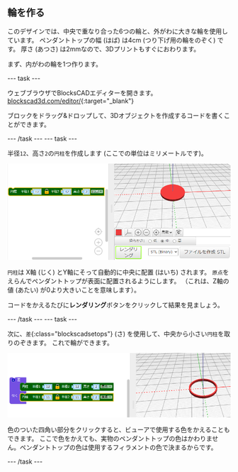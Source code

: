 ## 輪を作る

このデザインでは、中央で重なり合った6つの輪と、外がわに大きな輪を使用しています。 ペンダントトップの幅 (はば) は4cm (つり下げ用の輪をのぞく) です。 厚さ (あつさ) は2mmなので、3Dプリントもすぐにおわります。

まず、内がわの輪を1つ作ります。

--- task ---

ウェブブラウザでBlocksCADエディターを開きます。 [blockscad3d.com/editor/](https://www.blockscad3d.com/editor/){:target="_blank"}

ブロックをドラッグ&ドロップして、3Dオブジェクトを作成するコードを書くことができます。

--- /task --- --- task ---

半径`12`、高さ`2`の`円柱`を作成します (ここでの単位はミリメートルです)。

![スクリーンショット](images/pendant-cylinder.png)

`円柱`は X軸 (じく) とY軸にそって自動的に中央に配置 (はいち) されます。 `原点`をえらんでペンダントトップが表面に配置されるようにします。 （これは、Z軸の値 (あたい) が0より大きいことを意味します）。

コードをかえるたびに**レンダリング**ボタンをクリックして結果を見ましょう。

--- /task --- --- task ---

次に、`差`{:class="blockscadsetops"} (さ) を使用して、中央から小さい`円柱`を取りのぞきます。 これで輪ができます。

![スクリーンショット](images/pendant-hoop.png)

色のついた四角い部分をクリックすると、ビューアで使用する色をかえることもできます。 ここで色をかえても、実物のペンダントトップの色はかわりません。ペンダントトップの色は使用するフィラメントの色で決まるからです。

--- /task ---
	
	
